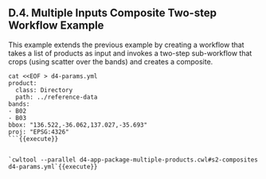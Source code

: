 ## D.4. Multiple Inputs Composite Two-step Workflow Example

This example extends the previous example by creating a workflow that takes a list of products as input and invokes a two-step sub-workflow that crops (using scatter over the bands) and creates a composite.

```
cat <<EOF > d4-params.yml
product:
  class: Directory
  path: ../reference-data
bands:
- B02
- B03
bbox: "136.522,-36.062,137.027,-35.693"
proj: "EPSG:4326"
```{{execute}}


`cwltool --parallel d4-app-package-multiple-products.cwl#s2-composites d4-params.yml`{{execute}}